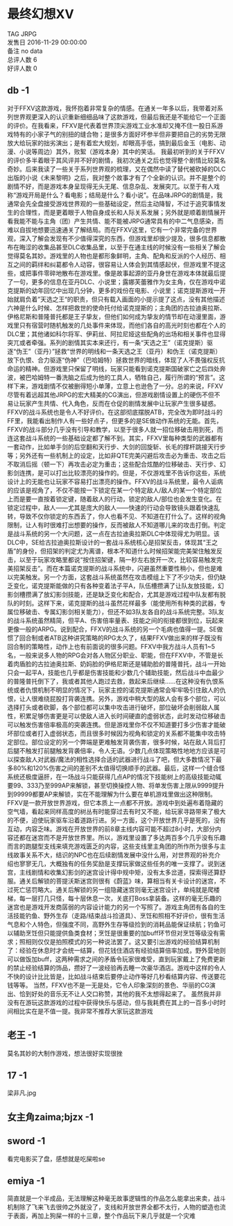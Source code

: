 



# 最终幻想XV
  
TAG JRPG  
发售日 2016-11-29 00:00:00  
备注 no data  
总评人数 6  
好评人数 0
##  db -1 


 对于FFXV这款游戏，我怀抱着非常复杂的情感。在通关一年多以后，我带着对系列世界观更深入的认识重新细细品味了这款游戏，但最后我还是不能给它一个正面的评价。在我看来，FFXV是代表着世界顶尖游戏工业水准却又掩不住一股日系游戏特有的小家子气的别扭的缝合物；是很多方面好坏参半但非要把自己的劣势无限放大给玩家的拙劣演出；是有着宏大规划，却眼高手低，搞到最后金玉（电影、动漫、小说等周边）其外，败絮（游戏本身）其中的笑话。 我最初听到的关于FFXV的评价多半着眼于其风评并不好的剧情，我初次通关之后也觉得整个剧情比较莫名奇妙。后来我读了一些关于系列世界观的梳理，又在偶然中读了替代被砍掉的DLC出版的小说《未来黎明》之后，我对整个故事才有了个全新的认识。并不是整个的剧情不好，而是游戏本身呈现得无头无尾、信息杂乱、发展突兀。以至于有人戏称“游戏开局是什么？看电影；结局是什么？看小说”。在品味JRPG的剧情是，我通常会先全盘接受游戏世界观的一些基础设定，然后主动降智，不过于追究事情发生的合理性，而是更着眼于人物自身成长和人际关系发展；另外就是顺着剧情展开看我能不能与主角（团）产生共情、能不能被JRPG通常具有的中二气息感染，而难以自拔地想要迅速通关了解结局。而在FFXV这里，它有一个非常完备的世界观，深入了解会发现有不少值得深究的东西，但游戏里却很少提及，很多信息都散布在晦涩的收集品甚至DLC收集品里，以至于在通主线的时候没有一些相关了解会觉得莫名其妙。游戏里的人物也是都形象鲜明，主角、配角和反派的个人经历、相互之间的羁绊和纠葛都令人动容，很容易让人体会到其情感起伏，但游戏里不提这些，或把事件零碎地散布在游戏里。像是故事起源的亚丹身世在游戏本体就最后提了一句，更多的信息在亚丹DLC、小说里；露娜芙蕾雅作为女主角，仅在游戏中诺克提斯的幼年回忆中出现几分钟，更多的戏份在电影、小说里；诺克提斯游戏一开始就肩负着”天选之王“的职责，但只有载入画面的小提示提了这点，没有其他描述六神是什么时候、怎样把救世的使命托付给诺克提斯的；主角团的古拉迪奥拉斯、伊格尼斯和普隆普托都是王子挚友，但他们如何成为挚友的情节却在动漫里面，游戏里只有宿营时随机触发的几处事件来体现，而他们各自的高光时刻也都在个人的DLC里；其他诸如科尔将军、伊莉丝、阿拉尼娅这些配角的出场和相关事件也显得突兀或者牵强。系列的剧情其实本来还行，有一条“天选之王”（诺克提斯）驱逐“伪王”（亚丹）”拯救“世界的明线和一条天选之王（亚丹）和伪王（诺克提斯）放下仇恨、合力驱逐“伪神”（巴哈姆特）拯救世界的暗线，体现了人不畏强权反抗命运的精神。但游戏里只保留了明线，玩家只能看到诺克提斯国破家亡之后四处奔波，被巴哈姆特一番洗脑之后成为他的工具人，牺牲自己，履行所谓的“预言”。这样下来，游戏剧情不仅被删得短小单薄，立意上也逊色了一分。总的来说，FFXV尽管有着远超其他JRPG的宏大精美的CG演出，但游戏剧情设置上的硬伤不但不易让玩家产生共情、代入角色，反而在仓促的剧情发展中让玩家产生很多疑惑。 FFXV的战斗系统也是令人不好评价。在这部彻底摆脱ATB，完全改为即时战斗的FF里，我能看出制作人有一些好点子，但更多的是SE做动作系统的无能。首先，FFXV的战斗部分几乎没有引导和教学，以至于很多人就一招位移破击用到死，而连这套战斗系统的一些基础设定都了解不到。其实，FFXV里每种类型的武器都有一套动作，比如单手剑的后空翻和天行步、大剑的回旋斩、长毛的撑杆跳接天行步等；另外还有一些机制上的设定，比如非QTE完美闪避后攻击必为重击、攻击之后不取消后摇（顿一下）再攻击必定为重击；这些配合炫酷的位移破击、天行步、幻影剑连携，是可以打出比较漂亮的操作的。但是，不仅游戏里不告诉你这些，系统设计上的无能也让玩家不容易打出漂亮的操作。FFXV的战斗系统里，最令人诟病的应该是视角了，不仅不能按一下锁定在某一个特定敌人/敌人的某一个特定部位上而是要一直按着锁定键，随着敌人的行动，锁定的敌人/部位也会发生变化。在锁定过程中，敌人——尤其是庞大的敌人——快速的行动会导致镜头跟着快速乱转，导致不仅你锁定的东西丢了，你人也看不见、不知道在打什么了。这样的视角限制，让人有时很难打出想要的操作，反而被敌人不知道哪儿来的攻击打倒。判定是战斗系统的另一个大问题，这一点在古拉迪奥拉斯DLC中体现得尤为明显。该DLC中，SE给古拉迪奥拉斯设计的一套战斗系统核心是招架反击，体现其“王之盾”的身份，但招架的判定尤为离谱，根本不知道什么时候招架能完美架住触发反击，以至于玩家攻略里都说“按住招架键，隔一秒左右放开一次，比较容易触发完美招架反击”。而在本篇诺克提斯的战斗系统中，闪避虽然重要性稍小，但也是难以完美触发。另一个方面，这套战斗系统虽然在攻击模组上下了不少功夫，但仍缺乏变化，诺克提斯能做的只有各种变着法子平A，队伍槽攒满了让队友放技能，幻影剑槽攒满了放幻影剑技能，还是缺乏变化和配合，尤其是游戏过程中队友都有脱队的时刻。这样下来，诺克提斯的战斗虽然花样最多（能使用所有种类的武器，专属位移破击、专属幻影剑相关能力），但还不如3队友各自的战斗系统完整。3队友的战斗系统虽然精简，但平A、伤害倍率量表、技能之间的衔接都很到位，玩起来更像一般的ARPG。说到配合，FFXV的战斗系统的另一个毛病也值得一提。SE做惯了回合制或者ATB这种讲究策略的RPG太久了，结果FFXV做出来的样子既没有回合制的策略性，动作上也有前面说的很多问题。FFXV中我方战斗人员有1~5名，一般来说多人物的RPG会对各人物区分职业、职能，但在FFXV中，不管是长着肉盾脸的古拉迪奥拉斯、奶妈脸的伊格尼斯还是辅助脸的普隆普托，战斗一开始只会一起平A，技能也几乎都是伤害技能和少数几个辅助技能，然后战斗中血最少的普隆普托倒下了，我或者其他人跑过去救，救起来后继续……在这种没有仇恨系统或者仇恨机制不明显的情况下，玩家主控的诺克提斯通常会牢牢吸引住敌人的仇恨，让人很难绕屁股打背袭连携。另外，游戏中稍大型的敌人会有多个部位，可以选择打头或者砍脚，各个部位都可以集中攻击进行破坏，部位破坏会削弱敌人属性，积累足够伤害更是可以使敌人进入长时间硬直的虚弱状态，此时发动位移破击可以触发伤害倍率极高的突袭连携。但是游戏里你不仅不知道要打多少伤害才能破坏部位或者打入虚弱状态，而且很多时候因为视角和锁定的关系都不能集中攻击特定部位。部位设定的另一个弊端是更难触发背袭伤害，很多时候，站在敌人背后打后腿不触发打前腿触发背袭倍率，令人无语。少数几点体现策略性地地方应该是可以探查敌人对武器/魔法的相性选择合适的武器进行战斗了吧，但大多数情况下最多80%和120%伤害之间的差别不太值得切换顺手的武器。最后，这样一个缝合怪系统还极度逼肝，在一场战斗只能获得几点AP的情况下技能树上的高级技能动辄要99、333乃至999AP来解锁，甚至切换操控人物、将单发伤害上限从9999提升到99999都要AP来解锁，实在不能理解为什么要在单机游戏里做出这种限制。 FFXV是一款开放世界游戏，但它本质上一点都不开放。游戏中到处遍布着隐藏的空气墙，看起来同样高度的树丛有时能穿过去有时又不能，给玩家寻路带来了极大的不便，迫使玩家驱车沿着道路行进。另一方面，这个开放世界几乎是死的，没有互动，内容乏味。游戏在开放世界的前8章主线内容可能不超过8小时，大部分内容还都在迷宫而不是开放世界里。所以，游戏里设置了多达两百多个几乎没有乐趣而言的跑腿型支线来填充游戏匮乏的内容，这些支线里主角团的所作所为很多与主线故事关系不大，结识的NPC也在后续剧情发展中没什么用，对世界观的补充介绍也寥寥无几，大概独有的任务奖励是支撑玩家做这些任务的唯一支撑了。说到迷宫，主线剧情和收集幻影剑的迷宫设计得中规中矩，没有太多岔道，探索得还算舒服。通关后解锁的菩提沃斯迷宫则很有《蔚蓝》味，算相当有关卡设计的迷宫，不过死亡惩罚略大。通关后解锁的另一组隐藏迷宫则毫无迷宫设计，单纯就是爬楼梯，每一层打几只怪，每十层休息一次，关底打Boss拿装备。这样的毫无乐趣的迷宫也是游戏开发商孱弱的内容设计能力的另一个写照了。游戏主角团有各自的生活技能钓鱼、野外生存（走路/结束战斗捡道具）、烹饪和照相不好评价，很有生活气息和个人特色，但强度不同，高野外生存等级捡到的消耗品能保证续航；钓鱼可以辅助烹饪但只能提供鱼类食材；烹饪是很重要的加buff环节但对烹饪等级没有需求；照相则仅仅是拍照模式的另一种说法罢了。这又要引出游戏的经验结算机制了：经验在休息时才会统一结算，但花钱住酒店有经验结算倍率加成，野外营地则可以做饭加buff，这两种需求之间的矛盾令玩家很难受，直到玩家戴上了免费更新的禁止经验结算的饰品，攒好了一波经验再去睡一次豪华酒店。游戏中这样的令人不快的设计比比皆是，比如战斗结束后要停止动作等好几秒看结算内容、传送要花钱等等。 当然，FFXV也不是一无是处，它令人印象深刻的景色、华丽的CG演出、恰到好处的音乐无不让人交口称赞，其他的我不太想得起来了。 虽然我并非没有在游玩这款游戏的过程中获得快乐与感动，但与我耗费在其上的一百多小时时间相比实在是不值一提。我非常不推荐大家玩这款游戏 
## 老王 -1


莫名其妙的大制作游戏，想法很好实现很挫
## 17 -1


梁非凡.jpg
## 女主角zaima;bjzx -1



## sword -1


看完电影买了盘，感想就是吃屎啦se
## emiya -1


简直就是一个半成品，无法理解这种毫无故事逻辑性的作品怎么能拿出来卖，战斗机制除了飞来飞去很帅之外就没了，支线和开放世界全都不太行，人物的塑造也流于表面，再加上狗屎一样的十三章，整个作品玩下来几乎就是一个灾难